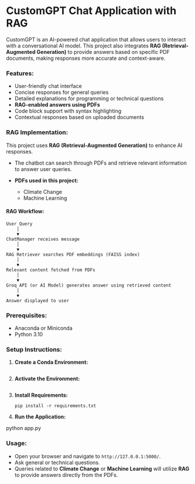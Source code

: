 # **CustomGPT Chat Application with RAG**
CustomGPT is an AI-powered chat application that allows users to interact with a conversational AI model. This project also integrates **RAG (Retrieval-Augmented Generation)** to provide answers based on specific PDF documents, making responses more accurate and context-aware.


### **Features:**
* User-friendly chat interface
* Concise responses for general queries
* Detailed explanations for programming or technical questions
* **RAG-enabled answers using PDFs**
* Code block support with syntax highlighting
* Contextual responses based on uploaded documents

### **RAG Implementation:**
This project uses **RAG (Retrieval-Augmented Generation)** to enhance AI responses.

* The chatbot can search through PDFs and retrieve relevant information to answer user queries.
* **PDFs used in this project:**

  * Climate Change
  * Machine Learning

#### **RAG Workflow:**

```
User Query
    │
    ▼
ChatManager receives message
    │
    ▼
RAG Retriever searches PDF embeddings (FAISS index)
    │
    ▼
Relevant content fetched from PDFs
    │
    ▼
Groq API (or AI Model) generates answer using retrieved content
    │
    ▼
Answer displayed to user
```
### **Prerequisites:**

* Anaconda or Miniconda
* Python 3.10

### **Setup Instructions:**

1. **Create a Conda Environment:**

   ```conda create -n gptenv python==3.10 -y
   ```

2. **Activate the Environment:**

   ```conda activate gptenv
   ```

3. **Install Requirements:**

   ```
   pip install -r requirements.txt
   ```

4. **Run the Application:**

python app.py
   

### **Usage:**

* Open your browser and navigate to `http://127.0.0.1:5000/`.
* Ask general or technical questions.
* Queries related to **Climate Change** or **Machine Learning** will utilize **RAG** to provide answers directly from the PDFs.

